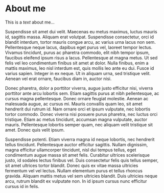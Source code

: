 About me
========
This is a _text_ about me...

Suspendisse sit amet dui velit. Maecenas eu metus maximus, luctus mauris id, sagittis massa. Aliquam erat volutpat. Suspendisse consectetur, orci id blandit interdum, tortor mauris congue arcu, ac varius urna lacus non sem. Pellentesque neque lacus, dapibus eget purus vel, laoreet tempor lectus. Vivamus tincidunt, purus ac pharetra commodo, elit nibh tempor ipsum, faucibus eleifend ipsum risus a lacus. Pellentesque at magna metus. Ut sed felis vel leo condimentum finibus sit amet at dolor. Nulla finibus, enim a mattis maximus, leo nisl interdum est, quis mollis leo ante eu dui. Fusce id varius sapien. Integer in ex neque. Ut in aliquam urna, sed tristique velit. Aenean vel erat ornare, faucibus diam in, auctor nisi.

Donec pharetra, dolor a porttitor viverra, augue justo efficitur nisi, viverra porttitor ante arcu lobortis sem. Etiam sagittis purus at nibh pellentesque, ac cursus magna pellentesque. Donec ornare feugiat molestie. Aenean ac malesuada augue, ac cursus mi. Mauris convallis quam leo, sit amet hendrerit dui rutrum id. Nam ornare orci et ipsum vulputate, nec lobortis tortor commodo. Donec viverra nisi posuere purus pharetra, nec luctus orci tristique. Etiam ac metus tincidunt, accumsan magna vulputate, auctor mauris. Pellentesque lobortis semper quam, nec aliquam velit tristique sit amet. Donec quis velit ipsum.

Suspendisse potenti. Etiam viverra magna id neque lobortis, nec hendrerit tellus tincidunt. Pellentesque auctor efficitur sagittis. Nullam dignissim, magna efficitur ullamcorper tincidunt, nisl dui tempus tellus, eget condimentum augue massa sit amet felis. Curabitur ultrices scelerisque justo, id sodales lectus finibus vel. Duis consectetur felis quis tellus semper, sit amet ultrices tortor blandit. Donec quis ex vitae massa ultricies fermentum vel vel lectus. Nullam elementum purus et tellus rhoncus gravida. Aliquam mattis metus vel sem ultricies blandit. Duis ultricies neque arcu, rutrum blandit ex vulputate non. In id ipsum cursus nunc efficitur cursus id in felis. 